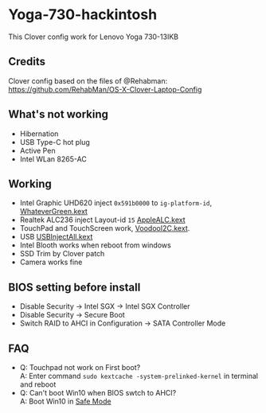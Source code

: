 # Yoga-730-hackintosh

This Clover config work for Lenovo Yoga 730-13IKB

## Credits

Clover config based on the files of @Rehabman: https://github.com/RehabMan/OS-X-Clover-Laptop-Config

## What's not working

* Hibernation
* USB Type-C hot plug
* Active Pen
* Intel WLan 8265-AC

## Working

* Intel Graphic UHD620 inject `0x591b0000` to `ig-platform-id`, [WhateverGreen.kext](https://github.com/acidanthera/WhateverGreen/releases)
* Realtek ALC236 inject Layout-id `15` [AppleALC.kext](https://github.com/acidanthera/AppleALC/releases)
* TouchPad and TouchScreen work, [VoodooI2C.kext](https://github.com/alexandred/VoodooI2C/releases). 
* USB [USBInjectAll.kext](https://bitbucket.org/RehabMan/os-x-usb-inject-all/downloads)
* Intel Blooth works when reboot from windows
* SSD Trim by Clover patch 
* Camera works fine

## BIOS setting before install

* Disable Security -> Intel SGX -> Intel SGX Controller
* Disable Security -> Secure Boot
* Switch RAID to AHCI in Configuration -> SATA Controller Mode

## FAQ

- Q: Touchpad not work on First boot?  
  A: Enter command `sudo kextcache -system-prelinked-kernel` in terminal and reboot
- Q: Can't boot Win10 when BIOS swtch to AHCI?  
  A: Boot Win10 in [Safe Mode](https://support.microsoft.com/help/12376) 
